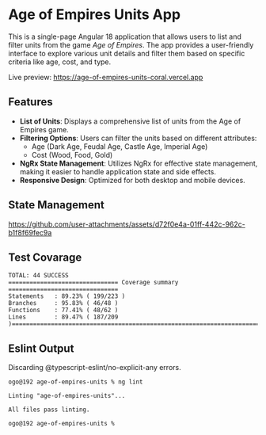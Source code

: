 # Age of Empires Units App

This is a single-page Angular 18 application that allows users to list and filter units from the game *Age of Empires*. The app provides a user-friendly interface to explore various unit details and filter them based on specific criteria like age, cost, and type.

Live preview: https://age-of-empires-units-coral.vercel.app

## Features

- **List of Units**: Displays a comprehensive list of units from the Age of Empires game.
- **Filtering Options**: Users can filter the units based on different attributes:
    - Age (Dark Age, Feudal Age, Castle Age, Imperial Age)
    - Cost (Wood, Food, Gold)
- **NgRx State Management**: Utilizes NgRx for effective state management, making it easier to handle application state and side effects.
- **Responsive Design**: Optimized for both desktop and mobile devices.

## State Management

https://github.com/user-attachments/assets/d72f0e4a-01ff-442c-962c-b1f8f69fec9a

## Test Covarage

```
TOTAL: 44 SUCCESS
=============================== Coverage summary ===============================
Statements   : 89.23% ( 199/223 )
Branches     : 95.83% ( 46/48 )
Functions    : 77.41% ( 48/62 )
Lines        : 89.47% ( 187/209 )================================================================================
```

## Eslint Output

Discarding @typescript-eslint/no-explicit-any errors.

```
ogo@192 age-of-empires-units % ng lint

Linting "age-of-empires-units"...

All files pass linting.

ogo@192 age-of-empires-units % 
```





